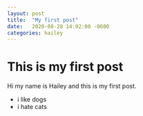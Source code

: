 ```yaml
---
layout: post
title:  "My first post"
date:   2020-08-28 14:02:00 -0600
categories: hailey
---
```


# This is my first post

Hi my name is Hailey and this is my first post.

- i like dogs
- i hate cats